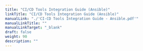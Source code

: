 ```yaml
---
title: "CI/CD Tools Integration Guide (Ansible)"
linkTitle: "CI/CD Tools Integration Guide (Ansible)"
manualLink: "./'CI-CD Tools Integration Guide - Ansible.pdf'"
manualLinkTitle: ""
manualLinkTarget: "_blank"
draft: false
weight: 90
description: ""
---
```

